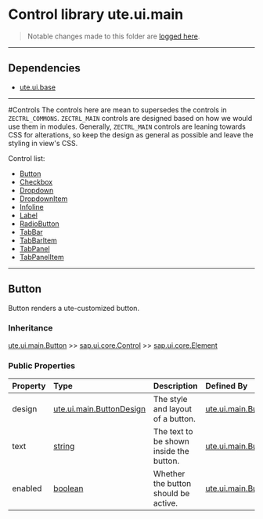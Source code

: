 # Control library ute.ui.main

> Notable changes made to this folder are [logged here](doc/CHANGELOG.md).


***
## Dependencies
* [ute.ui.base](../../../../../ZEBASE_CTRL/src/ute/ui/base/README.md)


***
#Controls
The controls here are mean to supersedes the controls in `ZECTRL_COMMONS`. `ZECTRL_MAIN` controls are designed based on how we would use them in modules. Generally, `ZECTRL_MAIN` controls are leaning towards CSS for alterations, so keep the design as general as possible and leave the styling in view's CSS.

Control list:

* [Button]()
* [Checkbox]()
* [Dropdown]()
* [DropdownItem]()
* [Infoline]()
* [Label]()
* [RadioButton]()
* [TabBar]()
* [TabBarItem]()
* [TabPanel]()
* [TabPanelItem]()

***
## Button ##
Button renders a ute-customized button.

### Inheritance ##
[ute.ui.main.Button](Button.js) >> [sap.ui.core.Control](../../../../../ZELIB/openui5/resources/sap/ui/core/Control-dbg.js) >> [sap.ui.core.Element](../../../../../ZELIB/openui5/resources/sap/ui/core/Element-dbg.js)

### Public Properties ##
| Property            | Type                                   | Description                                                                | Defined By                                 |
| :------------------ | :------------------------------------- | :------------------------------------------------------------------------- | :----------------------------------------- |
| design              | [ute.ui.main.ButtonDesign](library.js) | The style and layout of a button.                                          | [ute.ui.main.Button](Button.js)            |
| text                | [string](https://goo.gl/tle3QN)        | The text to be shown inside the button.                                    | [ute.ui.main.Button](Button.js)            |
| enabled             | [boolean](https://goo.gl/KjFDba)       | Whether the button should be active.                                       | [ute.ui.main.Button](Button.js)            |











